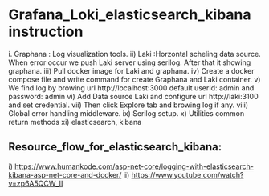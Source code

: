# Grafana_Loki_elasticsearch_kibana instruction

i. Graphana : Log visualization tools.
ii) Laki :Horzontal scheling data source. When error occur we push Laki server using serilog. After that it showing graphana.
iii) Pull docker image for Laki and graphana.
iv) Create a docker compose file and write command for create Graphana and Laki container. 
v) We find log by browing url http://localhost:3000 default userId: admin and password: admin
vi) Add Data source Laki and configure url http://laki:3100 and set credential.
vii) Then click Explore tab and browing log if any. 
viii) Global error handling middleware.
ix) Serilog setup.
x) Utilities common return methods
xi) elasticsearch, kibana

## Resource_flow_for_elasticsearch_kibana:
i) https://www.humankode.com/asp-net-core/logging-with-elasticsearch-kibana-asp-net-core-and-docker/
ii) https://www.youtube.com/watch?v=zp6A5QCW_II
